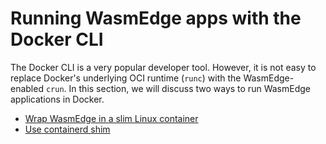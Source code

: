 # Running WasmEdge apps with the Docker CLI

The Docker CLI is a very popular developer tool. However, it is not easy to replace Docker's underlying OCI runtime (`runc`) with the WasmEdge-enabled `crun`. In this section, we will discuss two ways to run WasmEdge applications in Docker.

* [Wrap WasmEdge in a slim Linux container](docker/lxc.md)
* [Use containerd shim](docker/containerd.md)
